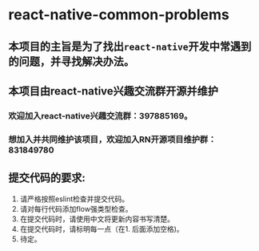 # react-native-common-problems

## 本项目的主旨是为了找出`react-native`开发中常遇到的问题，并寻找解决办法。

## 本项目由react-native兴趣交流群开源并维护

### 欢迎加入react-native兴趣交流群：397885169。
### 想加入并共同维护该项目，欢迎加入RN开源项目维护群：831849780


## 提交代码的要求:
  1. 请严格按照eslint检查并提交代码。
  2. 请对每行代码添加flow强类型检查。
  3. 在提交代码时，请使用中文将更新内容书写清楚。
  4. 在提交代码时，请标明每一点（在1. 后面添加空格)。
  5. 待定。

